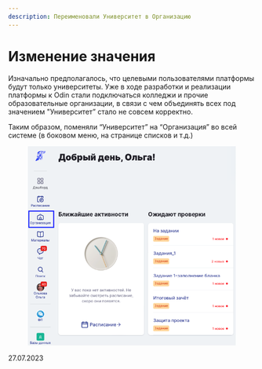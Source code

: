 ```yaml
---
description: Переименовали Университет в Организацию
---
```


# Изменение значения

Изначально предполагалось, что целевыми пользователями платформы будут только университеты. Уже в ходе разработки и реализации платформы к Odin стали подключаться колледжи и прочие образовательные организации, в связи с чем объединять всех под значением "Университет” стало не совсем корректно.

Таким образом, поменяли “Университет” на “Организация” во всей системе (в боковом меню, на странице списков и т.д.)

<figure><img src="../../.gitbook/assets/image (627).png" alt=""><figcaption></figcaption></figure>

27.07.2023
